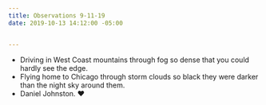 ```yaml
---
title: Observations 9-11-19
date: 2019-10-13 14:12:00 -05:00


---
```


- Driving in West Coast mountains through fog so dense that you could hardly see the edge.
- Flying home to Chicago through storm clouds so black they were darker than the night sky around them.
- Daniel Johnston. ♥